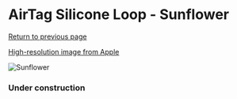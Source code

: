# AirTag Silicone Loop - Sunflower

[Return to previous page](/airtag)

[High-resolution image from Apple](https://store.storeimages.cdn-apple.com/8756/as-images.apple.com/is/MK0W3?wid=4500&hei=4500&fmt=png)

<div style="width: 384px"><img src="/everypreview/MK0W3.png" alt="Sunflower"></div>

### Under construction
